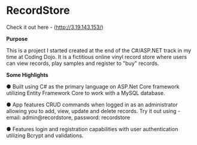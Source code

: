 # RecordStore

Check it out here - (http://3.19.143.153/)

**Purpose**

This is a project I started created at the end of the C#/ASP.NET track in my time at Coding Dojo. It is a fictitious online vinyl record store where users can view records, play samples and register to "buy" records.

**Some Highlights**

● Built using C# as the primary language on ASP.Net Core framework utilizing Entity Framework Core to work with a MySQL database.

● App features CRUD commands when logged in as an administrator allowing you to add, view, update and delete records. Try it out using - email: admin@recordstore, password: recordstore

● Features login and registration capabilities with user authentication utilizing Bcrypt and validations.